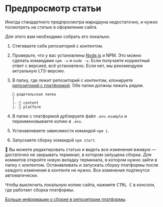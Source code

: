 # Предпросмотр статьи

Иногда стандартного предпросмотра маркдауна недостаточно, и нужно посмотреть на статью в оформлении сайта.

Для этого вам необходимо собрать его локально.

1. Стягиваете себе репозиторий с контентом.
1. Проверьте, что у вас установлены [Node.js](https://nodejs.org/en/) и NPM. Это можно сделать командами `npm -v` и `node -v`. Если получаете корректный ответ с версией, всё установлено. Если нет, мы рекомендуем актуальную LTS-версию.
1. В папку, где лежит репозиторий с контентом, клонируете [репозиторий с платформой](https://github.com/doka-guide/platform). Обе папки должны лежать рядом.

    ```
    📁 родительская папка
    |
    |- 📁 content
    |- 📁 platform
    ```

1. В папке с платформой дублируете файл `.env.example` и переименовываете копию в `.env`.
1. Устанавливаете зависимости командой `npm i`.
1. Запускаете сборку командой `npm start`.

🧨 Вы можете редактировать статью и видеть все изменения вживую — достаточно не закрывать терминал, в котором запущена сборка. Для коммитов откройте новую вкладку терминала, в котором нужно зайти в папку с контентом. Останавливать и запускать сборку платформы после каждого изменения в контенте не нужно. Все изменения подтянутся автоматически.

Чтобы выключить локальную копию сайта, нажмите <kbd>CTRL C</kbd> в консоли, где работает сборка платформы.

[Больше информации о сборке в репозитории платформы](https://github.com/doka-guide/platform/blob/main/docs/how-to-run.md).
